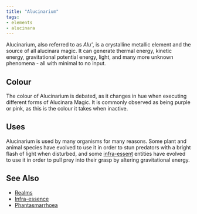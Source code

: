 ```yaml
---
title: "Alucinarium"
tags:
- elements
- alucinara
---
```

Alucinarium, also referred to as *Alu'*, is a crystalline metallic element and the source of all alucinara magic. It can generate thermal energy, kinetic energy, gravitational potential energy, light, and many more unknown phenomena - all with minimal to no input.

## Colour
The colour of Alucinarium is debated, as it changes in hue when executing different forms of Alucinara Magic. It is commonly observed as being purple or pink, as this is the colour it takes when inactive.

## Uses
Alucinarium is used by many organisms for many reasons. Some plant and animal species have evolved to use it in order to stun predators with a bright flash of light when disturbed, and some [infra-essent](alucinara/realms/infra-essence.md) entities have evolved to use it in order to pull prey into their grasp by altering gravitational energy.

## See Also
- [Realms](alucinara/realms/realms.md)
- [Infra-essence](alucinara/realms/infra-essence.md)
- [Phantasmarrhoea](illnesses/phantasmarrhoea.md)